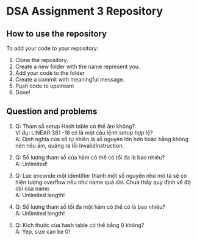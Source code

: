 # DSA  Assignment 3 Repository
## How to use the repository
To add your code to your repository:
1.	Clone the repository.
2.	Create a new folder with the name represent you.
3.	Add your code to the folder
4.	Create a commit with meaningful message.
5.	Push code to upstream
6.	Done!

## Question and problems
1.  Q: Tham số setup Hash table có thể âm không?\
	   Ví dụ: LINEAR 381 -18 có là một câu lệnh setup hợp lệ?\
    A: Định nghĩa của số tự nhiên là số nguyên lớn hơn hoặc bằng không nên nếu âm, quăng ra lỗi InvalidInstruction.

2.  Q: Số lượng tham số của hàm có thể có tối đa là bao nhiêu?\
    A: Unlimited!
	
3.  Q: Lúc enconde một identifier thành một số nguyên như mô tả sẽ có hiện tượng overflow nếu như name quá dài. Chưa thấy quy định về độ dài của name.\
    A: Unlimited length!

4.  Q: Số lượng tham số tối đa một hàm có thể có là bao nhiêu?\
    A: Unlimited length!
    
5.  Q: Kích thước của hash table có thể bằng 0 không?\
    A: Yep, size can be 0!
